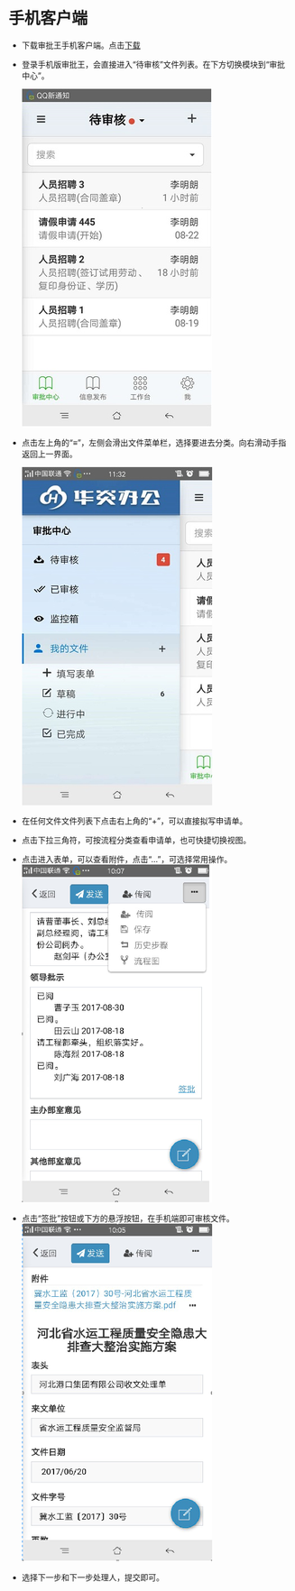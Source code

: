 ﻿
# 手机客户端
- 下载审批王手机客户端。点击[下载](http://localhost:4000/download.html)
- 登录手机版审批王，会直接进入“待审核”文件列表。在下方切换模块到“审批中心”。
   
    ![手机端1](images/手机端1.png)
- 点击左上角的“≡”，左侧会滑出文件菜单栏，选择要进去分类。向右滑动手指返回上一界面。
 	
 	![手机端2](images/手机端2.png)
- 在任何文件文件列表下点击右上角的“+”，可以直接拟写申请单。
- 点击下拉三角符，可按流程分类查看申请单，也可快捷切换视图。
- 点击进入表单，可以查看附件，点击“…”，可选择常用操作。
    ![手机端3](images/手机端5.png)
- 点击“签批”按钮或下方的悬浮按钮，在手机端即可审核文件。    
    ![手机端4](images/手机端4.png)
- 选择下一步和下一步处理人，提交即可。
